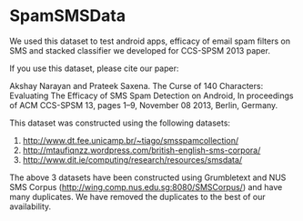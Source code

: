 SpamSMSData
===========

We used this dataset to test android apps, efficacy of email spam filters on SMS
and stacked classifier we developed for CCS-SPSM 2013 paper.

If you use this dataset, please cite our paper:

Akshay Narayan and Prateek Saxena. The Curse of 140 Characters: Evaluating The 
Efficacy of SMS Spam Detection on Android, In proceedings of ACM CCS-SPSM 13, 
pages 1–9, November 08 2013, Berlin, Germany.


This dataset was constructed using the following datasets:

1. http://www.dt.fee.unicamp.br/~tiago/smsspamcollection/
2. http://mtaufiqnzz.wordpress.com/british-english-sms-corpora/
3. http://www.dit.ie/computing/research/resources/smsdata/

The above 3 datasets have been constructed using Grumbletext and NUS SMS Corpus
(http://wing.comp.nus.edu.sg:8080/SMSCorpus/) and have many duplicates.
We have removed the duplicates to the best of our availability.
